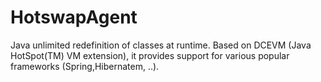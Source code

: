 HotswapAgent
============

Java unlimited redefinition of classes at runtime. Based on DCEVM (Java HotSpot(TM) VM extension), it provides support for various popular frameworks (Spring,Hibernatem, ..).
